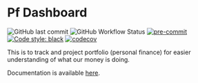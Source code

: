 # Pf Dashboard
![GitHub last commit](https://img.shields.io/github/last-commit/dheepakg/pf-dashboard)
![GitHub Workflow Status](https://img.shields.io/github/actions/workflow/status/dheepakg/pf-dashboard/cov-gh.yaml)
[![pre-commit](https://img.shields.io/badge/pre--commit-enabled-brightgreen?logo=pre-commit)](https://github.com/pre-commit/pre-commit) [![Code style: black](https://img.shields.io/badge/code%20style-black-000000.svg)](https://github.com/psf/black)
[![codecov](https://codecov.io/github/dheepakg/pf-dashboard/branch/main/graph/badge.svg?token=ZB8Q2SNWRP)](https://codecov.io/github/dheepakg/pf-dashboard)

This is to track and project portfolio (personal finance) for easier understanding of what our money is doing.

Documentation is available [here](doc/README.md).
